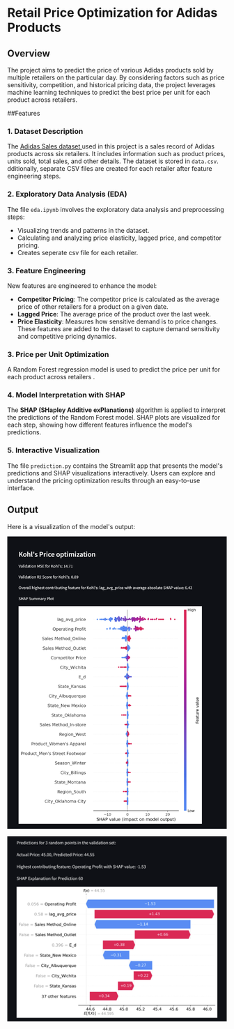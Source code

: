 # Retail Price Optimization for Adidas Products

## Overview
The project aims to predict the price of various Adidas products sold by multiple retailers on the particular day. By considering factors such as price sensitivity, competition, and historical pricing data, the project leverages machine learning techniques to predict the best price per unit for each product across retailers.

##Features

### 1. Dataset Description
The [Adidas Sales dataset ](https://www.kaggle.com/datasets/afzashaikh/adidas-sales-dataset/data) used in this project is a sales record of Adidas products across six retailers. It includes information such as product prices, units sold, total sales, and other details. The dataset is stored in `data.csv`. dditionally, separate CSV files are created for each retailer after feature engineering steps.

### 2. Exploratory Data Analysis (EDA)
The file `eda.ipynb` involves the exploratory data analysis and preprocessing steps:
- Visualizing trends and patterns in the dataset.
- Calculating and analyzing price elasticity, lagged price, and competitor pricing.
- Creates seperate csv file for each retailer.

### 3. Feature Engineering
New features are engineered to enhance the model:
- **Competitor Pricing**: The competitor price is calculated as the average price of other retailers for a product on a given date.
- **Lagged Price**: The average price of the product over the last week.
- **Price Elasticity**: Measures how sensitive demand is to price changes.
These features are added to the dataset to capture demand sensitivity and competitive pricing dynamics.

### 3. Price per Unit Optimization
A Random Forest regression model is used to predict the price per unit for each product across retailers .

### 4. Model Interpretation with SHAP
The **SHAP (SHapley Additive exPlanations)** algorithm is applied to interpret the predictions of the Random Forest model. SHAP plots are visualized for each step, showing how different features influence the model's predictions.

### 5. Interactive Visualization
The file `prediction.py` contains the Streamlit app that presents the model's predictions and SHAP visualizations interactively. Users can explore and understand the pricing optimization results through an easy-to-use interface.

## Output

Here is a visualization of the model's output:

![Output Example](global.png)

![Output Example 2](local.png)





